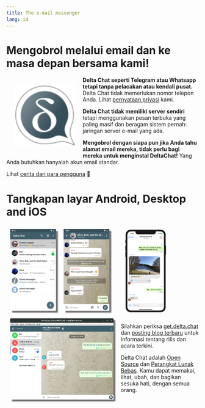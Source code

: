 ```yaml
---
title: The e-mail messenger
lang: id
---
```


# Mengobrol melalui email dan ke masa depan bersama kami!

<img src="../assets/logos/delta-chat.svg" width="160" style="float: left; margin: 20px;" alt="The Delta Chat logo" />

**Delta Chat seperti Telegram atau Whatsapp tetapi tanpa pelacakan atau kendali pusat.**
Delta Chat tidak memerlukan nomor telepon Anda. Lihat [pernyataan privasi](gdpr) kami.

**Delta Chat tidak memiliki server sendiri** tetapi menggunakan pesan terbuka yang paling masif dan beragam
sistem pernah: jaringan server e-mail yang ada.

**Mengobrol dengan siapa pun jika Anda tahu alamat email mereka, tidak perlu bagi mereka untuk menginstal DeltaChat!**
Yang Anda butuhkan hanyalah akun email standar.

Lihat [cerita dari para pengguna](user-voices) 📣


# Tangkapan layar Android, Desktop and iOS 

<img src="../assets/blog/screenshots/2019-12-17-delta-chat-google-play-release-chat-list-light.png" width="120" 
style="float: left; margin: 10px;display: block;box-shadow: 5px 5px 2px #777;" alt="A screenshot of Delta Chat on Android showing chat list" /> 
<img src="../assets/blog/screenshots/2019-12-17-delta-chat-google-play-release-group-light.png" width="120" 
style="float: left; margin: 10px;display: block;box-shadow: 5px 5px 2px #777;" alt="A screenshot of Delta Chat on Android showing a chat" /> 

<img src="../assets/blog/desktop-screenshot.png" width="280" style="float:left; margin: 10px" alt="A screenshot of Delta Chat on desktop" /> 

<img src="../assets/blog/screenshots/2020-01-09-delta-chat-iOS-weekend-group-chat.png" width="110" style="margin: 10px" alt="A screenshot of Delta Chat on IOS" /> 

Silahkan periksa [get.delta.chat](https://get.delta.chat) dan [posting blog terbaru](blog)
untuk informasi tentang rilis dan acara terkini.

Delta Chat adalah [Open Source](https://en.wikipedia.org/wiki/Open-source_software)
dan [Perangkat Lunak Bebas](https://en.wikipedia.org/wiki/Free_software).  Kamu dapat memakai,
lihat, ubah, dan bagikan sesuka hati, dengan semua orang.
